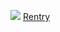 ![](https://files.catbox.moe/2jbuuh.gif) [Rentry](https://rentry.co/lagomorph)
<!---
eurydomus/eurydomus is a ✨ special ✨ repository because its `README.md` (this file) appears on your GitHub profile.
You can click the Preview link to take a look at your changes.
--->
